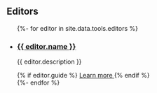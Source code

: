 ## Editors

<ul class="grid-level-0 grid-layout-2-column">
  {%- for editor in site.data.tools.editors %}
    <li class="grid-level-1">
      <h3>
        <a target="_blank" href="{{ editor.link }}">
          {{ editor.name }}
        </a>
      </h3>
      <p class="description">
        {{ editor.description }}
      </p>
      {% if editor.guide %}
        <a href="{{ editor.guide }}" class="cta-secondary">
          Learn more
        </a>
      {% endif %}
    </li>
  {%- endfor %}
</ul>
